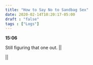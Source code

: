 ```yaml
---
title: "How to Say No to Sandbag Sex"
date: 2020-02-14T10:20:17-05:00
draft : "false"
tags : ["Logs"]
---
```


<!--more-->


**15:06**

Still figuring that one out. ||

|| 


<!--
1 read

2 write

3 music

4 sing

5 YT Vizzies

6 P Call

7 Dance workout

8 POLIW.AT Blog

9 Archive

10 FF L&L

11 Friends & Fam

12 Love & Legacy

 -->
